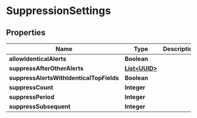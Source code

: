 
# SuppressionSettings

## Properties
Name | Type | Description | Notes
------------ | ------------- | ------------- | -------------
**allowIdenticalAlerts** | **Boolean** |  |  [optional]
**suppressAfterOtherAlerts** | [**List&lt;UUID&gt;**](UUID.md) |  |  [optional]
**suppressAlertsWithIdenticalTopFields** | **Boolean** |  |  [optional]
**suppressCount** | **Integer** |  |  [optional]
**suppressPeriod** | **Integer** |  |  [optional]
**suppressSubsequent** | **Integer** |  |  [optional]



